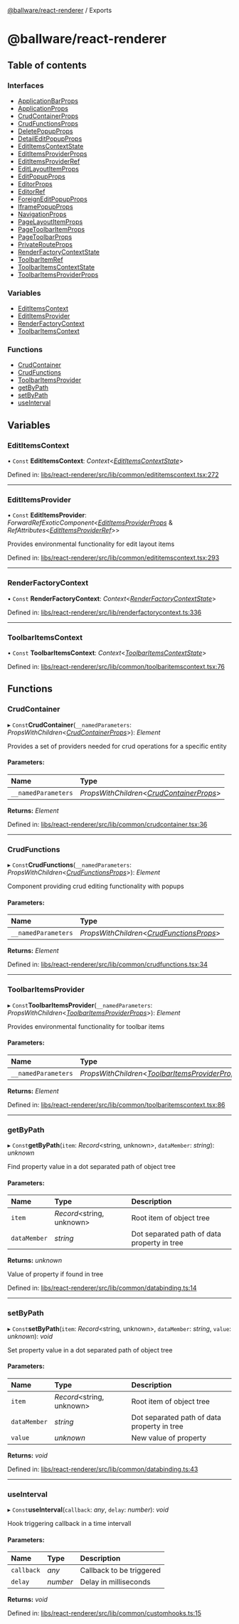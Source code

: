 [@ballware/react-renderer](README.md) / Exports

# @ballware/react-renderer

## Table of contents

### Interfaces

- [ApplicationBarProps](interfaces/applicationbarprops.md)
- [ApplicationProps](interfaces/applicationprops.md)
- [CrudContainerProps](interfaces/crudcontainerprops.md)
- [CrudFunctionsProps](interfaces/crudfunctionsprops.md)
- [DeletePopupProps](interfaces/deletepopupprops.md)
- [DetailEditPopupProps](interfaces/detaileditpopupprops.md)
- [EditItemsContextState](interfaces/edititemscontextstate.md)
- [EditItemsProviderProps](interfaces/edititemsproviderprops.md)
- [EditItemsProviderRef](interfaces/edititemsproviderref.md)
- [EditLayoutItemProps](interfaces/editlayoutitemprops.md)
- [EditPopupProps](interfaces/editpopupprops.md)
- [EditorProps](interfaces/editorprops.md)
- [EditorRef](interfaces/editorref.md)
- [ForeignEditPopupProps](interfaces/foreigneditpopupprops.md)
- [IframePopupProps](interfaces/iframepopupprops.md)
- [NavigationProps](interfaces/navigationprops.md)
- [PageLayoutItemProps](interfaces/pagelayoutitemprops.md)
- [PageToolbarItemProps](interfaces/pagetoolbaritemprops.md)
- [PageToolbarProps](interfaces/pagetoolbarprops.md)
- [PrivateRouteProps](interfaces/privaterouteprops.md)
- [RenderFactoryContextState](interfaces/renderfactorycontextstate.md)
- [ToolbarItemRef](interfaces/toolbaritemref.md)
- [ToolbarItemsContextState](interfaces/toolbaritemscontextstate.md)
- [ToolbarItemsProviderProps](interfaces/toolbaritemsproviderprops.md)

### Variables

- [EditItemsContext](modules.md#edititemscontext)
- [EditItemsProvider](modules.md#edititemsprovider)
- [RenderFactoryContext](modules.md#renderfactorycontext)
- [ToolbarItemsContext](modules.md#toolbaritemscontext)

### Functions

- [CrudContainer](modules.md#crudcontainer)
- [CrudFunctions](modules.md#crudfunctions)
- [ToolbarItemsProvider](modules.md#toolbaritemsprovider)
- [getByPath](modules.md#getbypath)
- [setByPath](modules.md#setbypath)
- [useInterval](modules.md#useinterval)

## Variables

### EditItemsContext

• `Const` **EditItemsContext**: *Context*<[*EditItemsContextState*](interfaces/edititemscontextstate.md)\>

Defined in: [libs/react-renderer/src/lib/common/edititemscontext.tsx:272](https://github.com/ballware/ballware-client/blob/61bbbf8/libs/react-renderer/src/lib/common/edititemscontext.tsx#L272)

___

### EditItemsProvider

• `Const` **EditItemsProvider**: *ForwardRefExoticComponent*<[*EditItemsProviderProps*](interfaces/edititemsproviderprops.md) & *RefAttributes*<[*EditItemsProviderRef*](interfaces/edititemsproviderref.md)\>\>

Provides environmental functionality for edit layout items

Defined in: [libs/react-renderer/src/lib/common/edititemscontext.tsx:293](https://github.com/ballware/ballware-client/blob/61bbbf8/libs/react-renderer/src/lib/common/edititemscontext.tsx#L293)

___

### RenderFactoryContext

• `Const` **RenderFactoryContext**: *Context*<[*RenderFactoryContextState*](interfaces/renderfactorycontextstate.md)\>

Defined in: [libs/react-renderer/src/lib/renderfactorycontext.ts:336](https://github.com/ballware/ballware-client/blob/61bbbf8/libs/react-renderer/src/lib/renderfactorycontext.ts#L336)

___

### ToolbarItemsContext

• `Const` **ToolbarItemsContext**: *Context*<[*ToolbarItemsContextState*](interfaces/toolbaritemscontextstate.md)\>

Defined in: [libs/react-renderer/src/lib/common/toolbaritemscontext.tsx:76](https://github.com/ballware/ballware-client/blob/61bbbf8/libs/react-renderer/src/lib/common/toolbaritemscontext.tsx#L76)

## Functions

### CrudContainer

▸ `Const`**CrudContainer**(`__namedParameters`: *PropsWithChildren*<[*CrudContainerProps*](interfaces/crudcontainerprops.md)\>): *Element*

Provides a set of providers needed for crud operations for a specific entity

#### Parameters:

Name | Type |
:------ | :------ |
`__namedParameters` | *PropsWithChildren*<[*CrudContainerProps*](interfaces/crudcontainerprops.md)\> |

**Returns:** *Element*

Defined in: [libs/react-renderer/src/lib/common/crudcontainer.tsx:36](https://github.com/ballware/ballware-client/blob/61bbbf8/libs/react-renderer/src/lib/common/crudcontainer.tsx#L36)

___

### CrudFunctions

▸ `Const`**CrudFunctions**(`__namedParameters`: *PropsWithChildren*<[*CrudFunctionsProps*](interfaces/crudfunctionsprops.md)\>): *Element*

Component providing crud editing functionality with popups

#### Parameters:

Name | Type |
:------ | :------ |
`__namedParameters` | *PropsWithChildren*<[*CrudFunctionsProps*](interfaces/crudfunctionsprops.md)\> |

**Returns:** *Element*

Defined in: [libs/react-renderer/src/lib/common/crudfunctions.tsx:34](https://github.com/ballware/ballware-client/blob/61bbbf8/libs/react-renderer/src/lib/common/crudfunctions.tsx#L34)

___

### ToolbarItemsProvider

▸ `Const`**ToolbarItemsProvider**(`__namedParameters`: *PropsWithChildren*<[*ToolbarItemsProviderProps*](interfaces/toolbaritemsproviderprops.md)\>): *Element*

Provides environmental functionality for toolbar items

#### Parameters:

Name | Type |
:------ | :------ |
`__namedParameters` | *PropsWithChildren*<[*ToolbarItemsProviderProps*](interfaces/toolbaritemsproviderprops.md)\> |

**Returns:** *Element*

Defined in: [libs/react-renderer/src/lib/common/toolbaritemscontext.tsx:86](https://github.com/ballware/ballware-client/blob/61bbbf8/libs/react-renderer/src/lib/common/toolbaritemscontext.tsx#L86)

___

### getByPath

▸ `Const`**getByPath**(`item`: *Record*<string, unknown\>, `dataMember`: *string*): *unknown*

Find property value in a dot separated path of object tree

#### Parameters:

Name | Type | Description |
:------ | :------ | :------ |
`item` | *Record*<string, unknown\> | Root item of object tree   |
`dataMember` | *string* | Dot separated path of data property in tree   |

**Returns:** *unknown*

Value of property if found in tree

Defined in: [libs/react-renderer/src/lib/common/databinding.ts:14](https://github.com/ballware/ballware-client/blob/61bbbf8/libs/react-renderer/src/lib/common/databinding.ts#L14)

___

### setByPath

▸ `Const`**setByPath**(`item`: *Record*<string, unknown\>, `dataMember`: *string*, `value`: *unknown*): *void*

Set property value in a dot separated path of object tree

#### Parameters:

Name | Type | Description |
:------ | :------ | :------ |
`item` | *Record*<string, unknown\> | Root item of object tree   |
`dataMember` | *string* | Dot separated path of data property in tree   |
`value` | *unknown* | New value of property    |

**Returns:** *void*

Defined in: [libs/react-renderer/src/lib/common/databinding.ts:43](https://github.com/ballware/ballware-client/blob/61bbbf8/libs/react-renderer/src/lib/common/databinding.ts#L43)

___

### useInterval

▸ `Const`**useInterval**(`callback`: *any*, `delay`: *number*): *void*

Hook triggering callback in a time intervall

#### Parameters:

Name | Type | Description |
:------ | :------ | :------ |
`callback` | *any* | Callback to be triggered   |
`delay` | *number* | Delay in milliseconds    |

**Returns:** *void*

Defined in: [libs/react-renderer/src/lib/common/customhooks.ts:15](https://github.com/ballware/ballware-client/blob/61bbbf8/libs/react-renderer/src/lib/common/customhooks.ts#L15)
